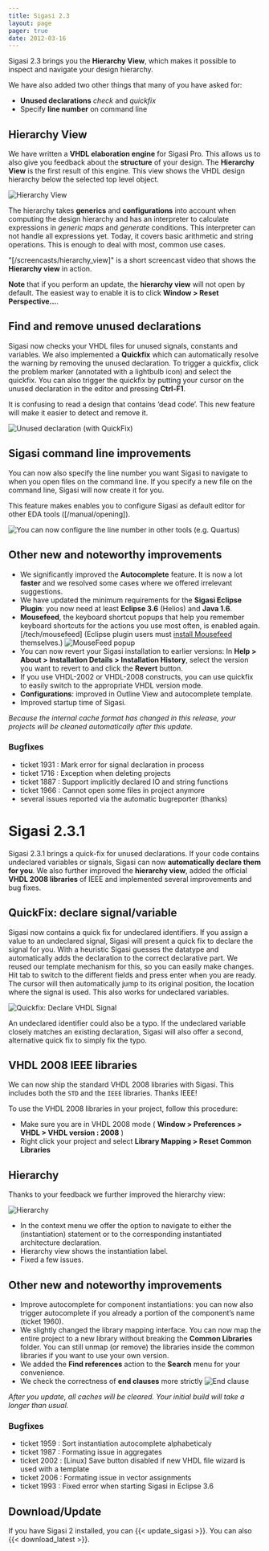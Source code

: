```yaml
---
title: Sigasi 2.3
layout: page
pager: true
date: 2012-03-16
---
```


Sigasi 2.3 brings you the **Hierarchy View**, which makes it possible to
inspect and navigate your design hierarchy.

We have also added two other things that many of you have asked for:

-   **Unused declarations** *check* and *quickfix*
-   Specify **line number** on command line

Hierarchy View
--------------


We have written a **VHDL elaboration engine** for Sigasi Pro. This allows
us to also give you feedback about the **structure** of your design. The
**Hierarchy View** is the first result of this engine. This view shows
the VHDL design hierarchy below the selected top level object.

![Hierarchy View](2.3/hierarchyviewconf.png "Hierarchy View")

The hierarchy takes **generics** and **configurations** into account
when computing the design hierarchy and has an interpreter to calculate
expressions in *generic maps* and *generate* conditions. This
interpreter can not handle all expressions yet. Today, it covers basic
arithmetic and string operations. This is enough to deal with most,
common use cases.

"[/screencasts/hierarchy_view]" is a short screencast video that shows the **Hierarchy view** in action.

**Note** that if you perform an update, the **hierarchy view** will not open by default. The easiest way to enable it is to click **Window \> Reset Perspective…**.

Find and remove unused declarations
-----------------------------------

Sigasi now checks your VHDL files for unused signals, constants and
variables. We also implemented a **Quickfix** which can automatically
resolve the warning by removing the unused declaration. To trigger a
quickfix, click the problem marker (annotated with a lightbulb icon) and
select the quickfix. You can also trigger the quickfix by putting your
cursor on the unused declaration in the editor and pressing **Ctrl-F1**.

It is confusing to read a design that contains ‘dead code’. This new
feature will make it easier to detect and remove it.

![Unused declaration (with QuickFix)](2.3/quickfixunuseddeclaration.png "Unused declaration (with QuickFix)")

Sigasi command line improvements
--------------------------------

You can now also specify the line number you want Sigasi to navigate to
when you open files on the command line. If you specify a new file on
the command line, Sigasi will now create it for you.

This feature makes enables you to configure Sigasi as default editor for
other EDA tools ([/manual/opening]).

![You can now configure the line number in other tools (e.g. Quartus)](2.3/quartuscommandlineannotated.png "You can now configure the line number in other tools (e.g. Quartus)")

Other new and noteworthy improvements
-------------------------------------

-   We significantly improved the **Autocomplete** feature. It is now a lot **faster** and we resolved some cases where we offered irrelevant suggestions.
-   We have updated the minimum requirements for the **Sigasi Eclipse Plugin**: you now need at least **Eclipse 3.6** (Helios) and **Java 1.6**.
-   **Mousefeed**, the keyboard shortcut popups that help you remember
    keyboard shortcuts for the actions you use most often, is enabled
    again. [/tech/mousefeed]
    (Eclipse plugin users must [install Mousefeed](http://marketplace.eclipse.org/content/mousefeed) themselves.)
    ![MouseFeed popup](2.3/mousefeed.png "MouseFeed popup")
-   You can now revert your Sigasi installation to earlier versions: In
    **Help \> About \> Installation Details \> Installation History**,
    select the version you want to revert to and click the **Revert**
    button.
-   If you use VHDL-2002 or VHDL-2008 constructs, you can use quickfix
    to easily switch to the appropriate VHDL version mode.
-   **Configurations**: improved in Outline View and autocomplete
    template.
-   Improved startup time of Sigasi.

*Because the internal cache format has changed in this release, your
projects will be cleaned automatically after this update.*

### Bugfixes

-   ticket 1931 : Mark error for signal declaration in process
-   ticket 1716 : Exception when deleting projects
-   ticket 1887 : Support implicitly declared IO and string functions
-   ticket 1966 : Cannot open some files in project anymore
-   several issues reported via the automatic bugreporter (thanks)


Sigasi 2.3.1
============

Sigasi 2.3.1 brings a quick-fix for unused declarations. If your code contains undeclared variables or signals, Sigasi can now **automatically declare them for you**.
We also further improved the **hierarchy view**, added the official **VHDL 2008 libraries** of IEEE and implemented several improvements and bug fixes.

QuickFix: declare signal/variable
---------------------------------

Sigasi now contains a quick fix for undeclared identifiers. If you assign a
value to an undeclared signal, Sigasi will present a quick fix to
declare the signal for you. With a heuristic Sigasi guesses the datatype
and automatically adds the declaration to the correct declarative part.
We reused our template mechanism for this, so you can easily make
changes. Hit tab to switch to the different fields and press enter when
you are ready. The cursor will then automatically jump to its original
position, the location where the signal is used. This also works for undeclared variables.

![Quickfix: Declare VHDL Signal](2.3/declare_signal.png "Quickfix: Declare VHDL Signal")

An undeclared identifier could also be a typo. If the undeclared
variable closely matches an existing declaration, Sigasi will also offer
a second, alternative quick fix to simply fix the typo.

VHDL 2008 IEEE libraries
------------------------

We can now ship the standard VHDL 2008 libraries with Sigasi. This
includes both the `STD` and the `IEEE` libraries. Thanks IEEE!

To use the VHDL 2008 libraries in your project, follow this procedure:

-   Make sure you are in VHDL 2008 mode ( **Window \> Preferences \> VHDL \> VHDL version : 2008** )
-   Right click your project and select **Library Mapping \> Reset Common Libraries**

Hierarchy
---------

Thanks to your feedback we further improved the hierarchy view:

![Hierarchy](2.3/hierarchyview_0.png "Hierarchy")

-   In the context menu we offer the option to navigate to either the
    (instantiation) statement or to the corresponding instantiated
    architecture declaration.
-   Hierarchy view shows the instantiation label.
-   Fixed a few issues.

Other new and noteworthy improvements
-------------------------------------

-   Improve autocomplete for component instantiations: you can now also
    trigger autocomplete if you already a portion of the component’s
    name (ticket 1960).
-   We slightly changed the library mapping interface. You can now map
    the entire project to a new library without breaking the **Common
    Libraries** folder. You can still unmap (or remove) the libraries
    inside the common libraries if you want to use your own version.
-   We added the **Find references** action to the **Search** menu for
    your convenience.
-   We check the correctness of **end clauses**  more strictly
    ![End clause](2.3/endclause.png "End clause")

*After you update, all caches will be cleared. Your initial build will take a longer than usual.*

### Bugfixes

-   ticket 1959 : Sort instantiation autocomplete alphabeticaly
-   ticket 1987 : Formating issue in aggregates
-   ticket 2002 : \[Linux\] Save button disabled if new VHDL file wizard is used with a template
-   ticket 2006 : Formating issue in vector assignments
-   ticket 1993 : Fixed error when starting Sigasi in Eclipse 3.6

Download/Update
---------------

If you have Sigasi 2 installed, you can {{< update_sigasi >}}. You can also {{< download_latest >}}.
